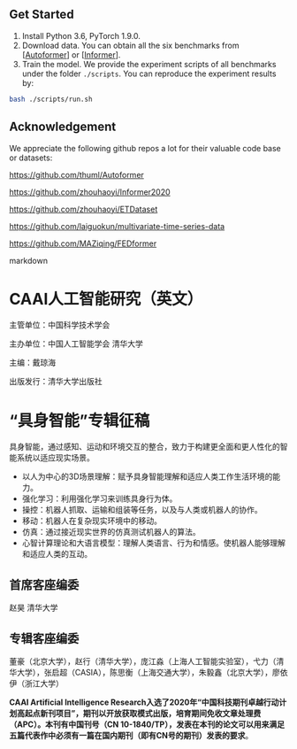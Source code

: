 ## Get Started

1. Install Python 3.6, PyTorch 1.9.0.
2. Download data. You can obtain all the six benchmarks from [[Autoformer](https://github.com/thuml/Autoformer)] or [[Informer](https://github.com/zhouhaoyi/Informer2020)].
3. Train the model. We provide the experiment scripts of all benchmarks under the folder `./scripts`. You can reproduce the experiment results by:

```bash
bash ./scripts/run.sh
```

## Acknowledgement

We appreciate the following github repos a lot for their valuable code base or datasets:

https://github.com/thuml/Autoformer

https://github.com/zhouhaoyi/Informer2020

https://github.com/zhouhaoyi/ETDataset

https://github.com/laiguokun/multivariate-time-series-data

https://github.com/MAZiqing/FEDformer


markdown
# CAAI人工智能研究（英文）
主管单位：中国科学技术学会

主办单位：中国人工智能学会 清华大学

主编：戴琼海

出版发行：清华大学出版社

# “具身智能”专辑征稿
  
具身智能，通过感知、运动和环境交互的整合，致力于构建更全面和更人性化的智能系统以适应现实场景。  
  
* 以人为中心的3D场景理解：赋予具身智能理解和适应人类工作生活环境的能力。
* 强化学习：利用强化学习来训练具身行为体。
* 操控：机器人抓取、运输和组装等任务，以及与人类或机器人的协作。
* 移动：机器人在复杂现实环境中的移动。
* 仿真：通过接近现实世界的仿真测试机器人的算法。
* 心智计算理论和大语言模型：理解人类语言、行为和情感。使机器人能够理解和适应人类的互动。 

## 首席客座编委 
赵昊 清华大学
## 专辑客座编委 
董豪（北京大学），赵行（清华大学），庞江淼（上海人工智能实验室），弋力（清华大学），张启超（CASIA），陈思衡（上海交通大学），朱毅鑫（北京大学），廖依伊（浙江大学）
  
**CAAI Artificial Intelligence Research入选了2020年“中国科技期刊卓越行动计划高起点新刊项目”，期刊以开放获取模式出版，培育期间免收文章处理费（APC）。本刊有中国刊号（CN 10-1840/TP），发表在本刊的论文可以用来满足五篇代表作中必须有一篇在国内期刊（即有CN号的期刊）发表的要求**。

